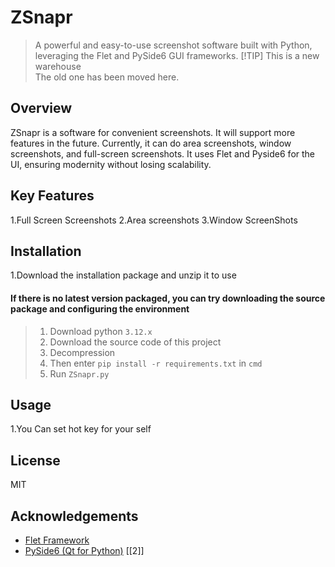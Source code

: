 # ZSnapr
> A powerful and easy-to-use screenshot software built with Python, leveraging the Flet and PySide6 GUI frameworks.
> [!TIP]
> This is a new warehouse<br>The old one has been moved here.

## Overview

ZSnapr is a software for convenient screenshots. It will support more features in the future. Currently, it can do area screenshots, window screenshots, and full-screen screenshots. It uses Flet and Pyside6 for the UI, ensuring modernity without losing scalability.

## Key Features

1.Full Screen Screenshots
2.Area screenshots
3.Window ScreenShots

## Installation

1.Download the installation package and unzip it to use
#### If there is no latest version packaged, you can try downloading the source package and configuring the environment
> 1. Download python `3.12.x`
> 2. Download the source code of this project
> 3. Decompression
> 4. Then enter `pip install -r requirements.txt` in `cmd`
> 5. Run `ZSnapr.py`
## Usage

1.You Can set hot key for your self

## License

MIT

## Acknowledgements

* [Flet Framework](https://flet.dev/)
* [PySide6 (Qt for Python)](https://doc.qt.io/qtforpython/) [[2]]
